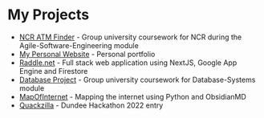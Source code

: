 
# My Projects
- [NCR ATM Finder](https://github.com/Nintails-TF/ncr-agile-wombo) - Group university coursework for NCR during the Agile-Software-Engineering module
- [My Personal Website](https://www.benfsloan.com/ "benfsloan.com") - Personal portfolio
- [Raddle.net](https://www.raddle.net/ "Raddle.net") - Full stack web application using NextJS, Google App Engine and Firestore
- [Database Project](https://github.com/TheSloanRanger/Database-Project) - Group university coursework for Database-Systems module
- [MapOfInternet](https://github.com/TheSloanRanger/MapOfInternet) - Mapping the internet using Python and ObsidianMD
- [Quackzilla](https://github.com/TheSloanRanger/Quackzilla) - Dundee Hackathon 2022 entry


